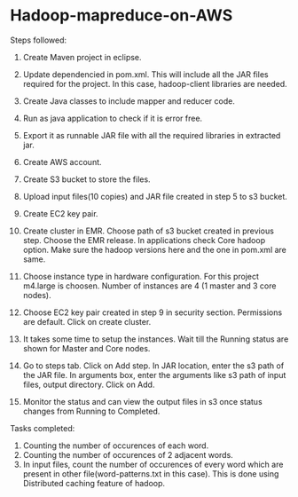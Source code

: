 # Hadoop-mapreduce-on-AWS

Steps followed:

1.  Create Maven project in eclipse.
2.  Update dependencied in pom.xml. This will include all the JAR files required for the project.
    In this case, hadoop-client libraries are needed.
3.  Create Java classes to include mapper and reducer code.
4.  Run as java application to check if it is error free.
5.  Export it as runnable JAR file with all the required libraries in extracted jar.

6.  Create AWS account.
7.  Create S3 bucket to store the files.
8.  Upload input files(10 copies) and JAR file created in step 5 to s3 bucket.
9.  Create EC2 key pair. 
10. Create cluster in EMR. Choose path of s3 bucket created in previous step. Choose the EMR release.
    In applications check Core hadoop option. Make sure the hadoop versions here and the one in pom.xml are same.
11. Choose instance type in hardware configuration. For this project m4.large is choosen. Number of instances are 4 (1 master     and 3 core nodes).
12. Choose EC2 key pair created in step 9 in security section. Permissions are default. Click on create cluster.
13. It takes some time to setup the instances. Wait till the Running status are shown for Master and Core nodes.
14. Go to steps tab. Click on Add step. In JAR location, enter the s3 path of the JAR file. In arguments box, enter the           arguments like s3 path of input files, output directory. Click on Add.
15. Monitor the status and can view the output files in s3 once status changes from Running to Completed.


Tasks completed:

1.  Counting the number of occurences of each word.
2.  Counting the number of occurences of 2 adjacent words.
3.  In input files, count the number of occurences of every word which are present in other file(word-patterns.txt in this         case). This is done using Distributed caching feature of hadoop. 
   
